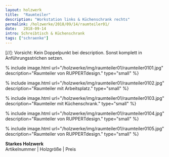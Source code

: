 ```yaml
---
layout: holzwerk
title:  "Raumteiler"
description: "Workstation links & Küchenschrank rechts"
permalink: /holzwerke/2018/09/14/raumteiler01/
date:   2018-09-14
intro: Schreibtisch & Küchenschrank
tags: ["schraenke"]
---
```



[//]: Vorsicht: Kein Doppelpunkt bei description. Sonst komplett in Anführungsstrichen setzen.


% include image.html url="/holzwerke/img/raumteiler01/raumteiler0101.jpg" description="Raumteiler von RUPPERTdesign." type="small" %}

% include image.html url="/holzwerke/img/raumteiler01/raumteiler0102.jpg" description="Raumteiler mit Arbeitsplatz." type="small" %}

% include image.html url="/holzwerke/img/raumteiler01/raumteiler0103.jpg" description="Raumteiler mit Küchenschrank." type="small" %}

% include image.html url="/holzwerke/img/raumteiler01/raumteiler0104.jpg" description="Raumteiler von RUPPERTdesign." type="small" %}

% include image.html url="/holzwerke/img/raumteiler01/raumteiler0105.jpg" description="Raumteiler von RUPPERTdesign." type="small" %}



**Starkes Holzwerk**   
Artikelnummer \|  Holzgröße \| Preis


